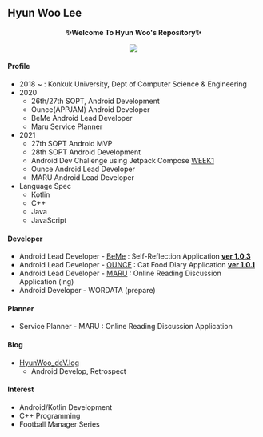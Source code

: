 ## Hyun Woo Lee
<p align="center"><b>✨Welcome To Hyun Woo's Repository✨</b></p>
<a href="https://github.com/anuraghazra/github-readme-stats">
  <p align="center"><img src="https://github-readme-stats.vercel.app/api/?username=l2hyunwoo&show_icons=true&theme=dark" /></p>
</a>

#### Profile
+ 2018 ~ : Konkuk University, Dept of Computer Science & Engineering
+ 2020
  - 26th/27th SOPT, Android Development
  - Ounce(APPJAM) Android Developer
  - BeMe Android Lead Developer
  - Maru Service Planner
+ 2021
  - 27th SOPT Android MVP
  - 28th SOPT Android Development 
  - Android Dev Challenge using Jetpack Compose [WEEK1](https://github.com/l2hyunwoo/l2hyunwoo-compose-puppies)
  - Ounce Android Lead Developer
  - MARU Android Lead Developer
+ Language Spec
  - Kotlin
  - C++
  - Java
  - JavaScript

#### Developer
+ Android Lead Developer - [BeMe](https://github.com/TeamBeMe/BeMeAndroid) : Self-Reflection Application [**ver 1.0.3**](https://linktr.ee/BeMeDiary)
+ Android Lead Developer - [OUNCE](https://github.com/teamOunce/Ounce_Android) : Cat Food Diary Application [**ver 1.0.1**](https://play.google.com/store/apps/details?id=com.teamounce.ounce)
+ Android Lead Developer - [MARU](https://github.com/bookmaru/MARU-Android) : Online Reading Discussion Application (ing)
+ Android Developer - WORDATA (prepare)

#### Planner
+ Service Planner - MARU : Online Reading Discussion Application

#### Blog
+ [HyunWoo_deV.log](https://velog.io/@l2hyunwoo)
  + Android Develop, Retrospect

#### Interest
+ Android/Kotlin Development
+ C++ Programming
+ Football Manager Series
